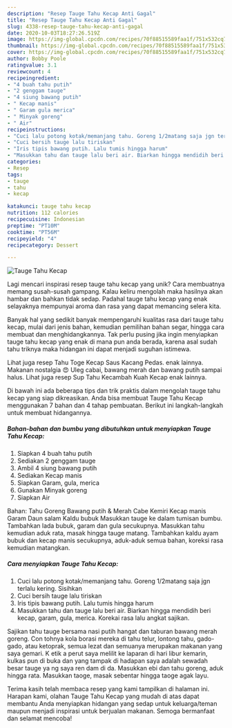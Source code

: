 ```yaml
---
description: "Resep Tauge Tahu Kecap Anti Gagal"
title: "Resep Tauge Tahu Kecap Anti Gagal"
slug: 4338-resep-tauge-tahu-kecap-anti-gagal
date: 2020-10-03T18:27:26.519Z
image: https://img-global.cpcdn.com/recipes/70f88515589faa1f/751x532cq70/tauge-tahu-kecap-foto-resep-utama.jpg
thumbnail: https://img-global.cpcdn.com/recipes/70f88515589faa1f/751x532cq70/tauge-tahu-kecap-foto-resep-utama.jpg
cover: https://img-global.cpcdn.com/recipes/70f88515589faa1f/751x532cq70/tauge-tahu-kecap-foto-resep-utama.jpg
author: Bobby Poole
ratingvalue: 3.1
reviewcount: 4
recipeingredient:
- "4 buah tahu putih"
- "2 genggam tauge"
- "4 siung bawang putih"
- " Kecap manis"
- " Garam gula merica"
- " Minyak goreng"
- " Air"
recipeinstructions:
- "Cuci lalu potong kotak/memanjang tahu. Goreng 1/2matang saja jgn terlalu kering. Sisihkan"
- "Cuci bersih tauge lalu tiriskan"
- "Iris tipis bawang putih. Lalu tumis hingga harum"
- "Masukkan tahu dan tauge lalu beri air. Biarkan hingga mendidih beri kecap, garam, gula, merica. Korekai rasa lalu angkat sajikan."
categories:
- Resep
tags:
- tauge
- tahu
- kecap

katakunci: tauge tahu kecap 
nutrition: 112 calories
recipecuisine: Indonesian
preptime: "PT10M"
cooktime: "PT56M"
recipeyield: "4"
recipecategory: Dessert

---
```



![Tauge Tahu Kecap](https://img-global.cpcdn.com/recipes/70f88515589faa1f/751x532cq70/tauge-tahu-kecap-foto-resep-utama.jpg)

Lagi mencari inspirasi resep tauge tahu kecap yang unik? Cara membuatnya memang susah-susah gampang. Kalau keliru mengolah maka hasilnya akan hambar dan bahkan tidak sedap. Padahal tauge tahu kecap yang enak selayaknya mempunyai aroma dan rasa yang dapat memancing selera kita.

Banyak hal yang sedikit banyak mempengaruhi kualitas rasa dari tauge tahu kecap, mulai dari jenis bahan, kemudian pemilihan bahan segar, hingga cara membuat dan menghidangkannya. Tak perlu pusing jika ingin menyiapkan tauge tahu kecap yang enak di mana pun anda berada, karena asal sudah tahu triknya maka hidangan ini dapat menjadi suguhan istimewa.

Lihat juga resep Tahu Toge Kecap Saus Kacang Pedas. enak lainnya. Makanan nostalgia 😍 Uleg cabai, bawang merah dan bawang putih sampai halus. Lihat juga resep Sup Tahu Kecambah Kuah Kecap enak lainnya.


Di bawah ini ada beberapa tips dan trik praktis dalam mengolah tauge tahu kecap yang siap dikreasikan. Anda bisa membuat Tauge Tahu Kecap menggunakan 7 bahan dan 4 tahap pembuatan. Berikut ini langkah-langkah untuk membuat hidangannya.

<!--inarticleads1-->

##### Bahan-bahan dan bumbu yang dibutuhkan untuk menyiapkan Tauge Tahu Kecap:

1. Siapkan 4 buah tahu putih
1. Sediakan 2 genggam tauge
1. Ambil 4 siung bawang putih
1. Sediakan  Kecap manis
1. Siapkan  Garam, gula, merica
1. Gunakan  Minyak goreng
1. Siapkan  Air


Bahan: Tahu Goreng Bawang putih &amp; Merah Cabe Kemiri Kecap manis Garam Daun salam Kaldu bubuk Masukkan tauge ke dalam tumisan bumbu. Tambahkan lada bubuk, garam dan gula secukupnya. Masukkan tahu kemudian aduk rata, masak hingga tauge matang. Tambahkan kaldu ayam bubuk dan kecap manis secukupnya, aduk-aduk semua bahan, koreksi rasa kemudian matangkan. 

<!--inarticleads2-->

##### Cara menyiapkan Tauge Tahu Kecap:

1. Cuci lalu potong kotak/memanjang tahu. Goreng 1/2matang saja jgn terlalu kering. Sisihkan
1. Cuci bersih tauge lalu tiriskan
1. Iris tipis bawang putih. Lalu tumis hingga harum
1. Masukkan tahu dan tauge lalu beri air. Biarkan hingga mendidih beri kecap, garam, gula, merica. Korekai rasa lalu angkat sajikan.


Sajikan tahu tauge bersama nasi putih hangat dan taburan bawang merah goreng. Con tohnya kola borasi mereka di tahu telur, lontong tahu, gado-gado, atau ketoprak, semua lezat dan semuanya merupakan makanan yang saya gemari. K etik a perut saya melilit ke laparan di hari libur kemarin, kulkas pun di buka dan yang tampak di hadapan saya adalah sewadah besar tauge ya ng saya ren dam di da. Masukkan ebi dan tahu goreng, aduk hingga rata. Masukkan taoge, masak sebentar hingga taoge agak layu. 

Terima kasih telah membaca resep yang kami tampilkan di halaman ini. Harapan kami, olahan Tauge Tahu Kecap yang mudah di atas dapat membantu Anda menyiapkan hidangan yang sedap untuk keluarga/teman maupun menjadi inspirasi untuk berjualan makanan. Semoga bermanfaat dan selamat mencoba!
